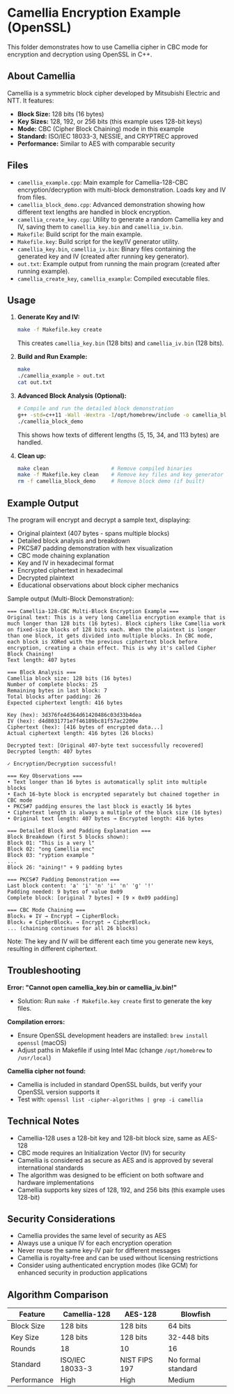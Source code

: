 # Camellia Encryption Example (OpenSSL)

This folder demonstrates how to use Camellia cipher in CBC mode for encryption and decryption using OpenSSL in C++.

## About Camellia

Camellia is a symmetric block cipher developed by Mitsubishi Electric and NTT. It features:
- **Block Size:** 128 bits (16 bytes)
- **Key Sizes:** 128, 192, or 256 bits (this example uses 128-bit keys)
- **Mode:** CBC (Cipher Block Chaining) mode in this example
- **Standard:** ISO/IEC 18033-3, NESSIE, and CRYPTREC approved
- **Performance:** Similar to AES with comparable security

## Files

- `camellia_example.cpp`: Main example for Camellia-128-CBC encryption/decryption with multi-block demonstration. Loads key and IV from files.
- `camellia_block_demo.cpp`: Advanced demonstration showing how different text lengths are handled in block encryption.
- `camellia_create_key.cpp`: Utility to generate a random Camellia key and IV, saving them to `camellia_key.bin` and `camellia_iv.bin`.
- `Makefile`: Build script for the main example.
- `Makefile.key`: Build script for the key/IV generator utility.
- `camellia_key.bin`, `camellia_iv.bin`: Binary files containing the generated key and IV (created after running key generator).
- `out.txt`: Example output from running the main program (created after running example).
- `camellia_create_key`, `camellia_example`: Compiled executable files.

## Usage

1. **Generate Key and IV:**

   ```sh
   make -f Makefile.key create
   ```
   This creates `camellia_key.bin` (128 bits) and `camellia_iv.bin` (128 bits).

2. **Build and Run Example:**

   ```sh
   make
   ./camellia_example > out.txt
   cat out.txt
   ```

3. **Advanced Block Analysis (Optional):**

   ```sh
   # Compile and run the detailed block demonstration
   g++ -std=c++11 -Wall -Wextra -I/opt/homebrew/include -o camellia_block_demo camellia_block_demo.cpp -L/opt/homebrew/lib -lssl -lcrypto
   ./camellia_block_demo
   ```
   This shows how texts of different lengths (5, 15, 34, and 113 bytes) are handled.

4. **Clean up:**

   ```sh
   make clean                    # Remove compiled binaries
   make -f Makefile.key clean    # Remove key files and key generator
   rm -f camellia_block_demo     # Remove block demo (if built)
   ```

## Example Output

The program will encrypt and decrypt a sample text, displaying:
- Original plaintext (407 bytes - spans multiple blocks)
- Detailed block analysis and breakdown
- PKCS#7 padding demonstration with hex visualization
- CBC mode chaining explanation
- Key and IV in hexadecimal format
- Encrypted ciphertext in hexadecimal
- Decrypted plaintext
- Educational observations about block cipher mechanics

Sample output (Multi-Block Demonstration):
```
=== Camellia-128-CBC Multi-Block Encryption Example ===
Original text: This is a very long Camellia encryption example that is much longer than 128 bits (16 bytes). Block ciphers like Camellia work on fixed-size blocks of 128 bits each. When the plaintext is longer than one block, it gets divided into multiple blocks. In CBC mode, each block is XORed with the previous ciphertext block before encryption, creating a chain effect. This is why it's called Cipher Block Chaining!
Text length: 407 bytes

=== Block Analysis ===
Camellia block size: 128 bits (16 bytes)
Number of complete blocks: 25
Remaining bytes in last block: 7
Total blocks after padding: 26
Expected ciphertext length: 416 bytes

Key (hex): 3d376fe4d364d61420486c03d33b4dea
IV (hex): d4d8031771e7f46189bc81f57ac2209e
Ciphertext (hex): [416 bytes of encrypted data...]
Actual ciphertext length: 416 bytes (26 blocks)

Decrypted text: [Original 407-byte text successfully recovered]
Decrypted length: 407 bytes

✓ Encryption/Decryption successful!

=== Key Observations ===
• Text longer than 16 bytes is automatically split into multiple blocks
• Each 16-byte block is encrypted separately but chained together in CBC mode
• PKCS#7 padding ensures the last block is exactly 16 bytes
• Ciphertext length is always a multiple of the block size (16 bytes)
• Original text length: 407 bytes → Encrypted length: 416 bytes

=== Detailed Block and Padding Explanation ===
Block Breakdown (first 5 blocks shown):
Block 01: "This is a very l"
Block 02: "ong Camellia enc" 
Block 03: "ryption example "
...
Block 26: "aining!" + 9 padding bytes

=== PKCS#7 Padding Demonstration ===
Last block content: 'a' 'i' 'n' 'i' 'n' 'g' '!'
Padding needed: 9 bytes of value 0x09
Complete block: [original 7 bytes] + [9 × 0x09 padding]

=== CBC Mode Chaining ===
Block₁ ⊕ IV → Encrypt → CipherBlock₁
Block₂ ⊕ CipherBlock₁ → Encrypt → CipherBlock₂
... (chaining continues for all 26 blocks)
```

Note: The key and IV will be different each time you generate new keys, resulting in different ciphertext.

## Troubleshooting

**Error: "Cannot open camellia_key.bin or camellia_iv.bin!"**
- Solution: Run `make -f Makefile.key create` first to generate the key files.

**Compilation errors:**
- Ensure OpenSSL development headers are installed: `brew install openssl` (macOS)
- Adjust paths in Makefile if using Intel Mac (change `/opt/homebrew` to `/usr/local`)

**Camellia cipher not found:**
- Camellia is included in standard OpenSSL builds, but verify your OpenSSL version supports it
- Test with: `openssl list -cipher-algorithms | grep -i camellia`

## Technical Notes

- Camellia-128 uses a 128-bit key and 128-bit block size, same as AES-128
- CBC mode requires an Initialization Vector (IV) for security
- Camellia is considered as secure as AES and is approved by several international standards
- The algorithm was designed to be efficient on both software and hardware implementations
- Camellia supports key sizes of 128, 192, and 256 bits (this example uses 128-bit)

## Security Considerations

- Camellia provides the same level of security as AES
- Always use a unique IV for each encryption operation
- Never reuse the same key-IV pair for different messages
- Camellia is royalty-free and can be used without licensing restrictions
- Consider using authenticated encryption modes (like GCM) for enhanced security in production applications

## Algorithm Comparison

| Feature | Camellia-128 | AES-128 | Blowfish |
|---------|-------------|---------|----------|
| Block Size | 128 bits | 128 bits | 64 bits |
| Key Size | 128 bits | 128 bits | 32-448 bits |
| Rounds | 18 | 10 | 16 |
| Standard | ISO/IEC 18033-3 | NIST FIPS 197 | No formal standard |
| Performance | High | High | Medium |